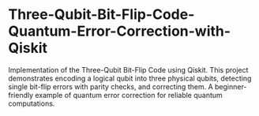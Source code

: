 # Three-Qubit-Bit-Flip-Code-Quantum-Error-Correction-with-Qiskit
Implementation of the Three-Qubit Bit-Flip Code using Qiskit. This project demonstrates encoding a logical qubit into three physical qubits, detecting single bit-flip errors with parity checks, and correcting them. A beginner-friendly example of quantum error correction for reliable quantum computations.
